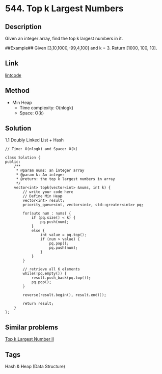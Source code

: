 # 544. Top k Largest Numbers

## Description

Given an integer array, find the top k largest numbers in it.

##Example##
Given [3,10,1000,-99,4,100] and k = 3.
Return [1000, 100, 10].
## Link
[lintcode](https://www.lintcode.com/problem/top-k-largest-numbers/)

## Method
* Min Heap 
  * Time complexity: O(nlogk)
  * Space: O(k)

## Solution
1.1 Doubly Linked List + Hash
~~~
// Time: O(nlogk) and Space: O(k)

class Solution {
public:
    /**
     * @param nums: an integer array
     * @param k: An integer
     * @return: the top k largest numbers in array
     */
    vector<int> topk(vector<int> &nums, int k) {
        // write your code here
        // Define Min Heap
        vector<int> result;
        priority_queue<int, vector<int>, std::greater<int>> pq;
        
        for(auto num : nums) {
            if (pq.size() < k) {
                pq.push(num);
            }
            else {
                int value = pq.top();
                if (num > value) {
                    pq.pop();
                    pq.push(num);
                }
            }
        }
        
        // retrieve all K elements
        while(!pq.empty()) {
            result.push_back(pq.top());
            pq.pop();
        }
        
        reverse(result.begin(), result.end());
        
        return result;
    }
};
~~~

## Similar problems
[Top k Largest Number II](https://www.lintcode.com/problem/top-k-largest-numbers-ii/)  

## Tags
Hash & Heap (Data Structure)